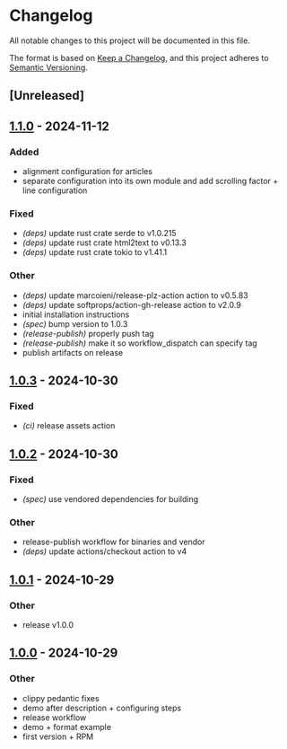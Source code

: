 # Changelog

All notable changes to this project will be documented in this file.

The format is based on [Keep a Changelog](https://keepachangelog.com/en/1.0.0/),
and this project adheres to [Semantic Versioning](https://semver.org/spec/v2.0.0.html).

## [Unreleased]

## [1.1.0](https://github.com/tulilirockz/juicerss/compare/v1.0.3...v1.1.0) - 2024-11-12

### Added

- alignment configuration for articles
- separate configuration into its own module and add scrolling factor + line configuration

### Fixed

- *(deps)* update rust crate serde to v1.0.215
- *(deps)* update rust crate html2text to v0.13.3
- *(deps)* update rust crate tokio to v1.41.1

### Other

- *(deps)* update marcoieni/release-plz-action action to v0.5.83
- *(deps)* update softprops/action-gh-release action to v2.0.9
- initial installation instructions
- *(spec)* bump version to 1.0.3
- *(release-publish)* properly push tag
- *(release-publish)* make it so workflow_dispatch can specify tag
- publish artifacts on release

## [1.0.3](https://github.com/tulilirockz/juicerss/compare/v1.0.2...v1.0.3) - 2024-10-30

### Fixed

- *(ci)* release assets action

## [1.0.2](https://github.com/tulilirockz/juicerss/compare/v1.0.1...v1.0.2) - 2024-10-30

### Fixed

- *(spec)* use vendored dependencies for building

### Other

- release-publish workflow for binaries and vendor
- *(deps)* update actions/checkout action to v4

## [1.0.1](https://github.com/tulilirockz/juicerss/compare/v1.0.0...v1.0.1) - 2024-10-29

### Other

- release v1.0.0

## [1.0.0](https://github.com/tulilirockz/juicerss/releases/tag/v1.0.0) - 2024-10-29

### Other

- clippy pedantic fixes
- demo after description + configuring steps
- release workflow
- demo + format example
- first version + RPM
